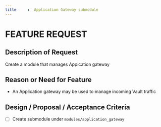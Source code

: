 ```yaml
---
title     :  Application Gateway submodule
---
```


# FEATURE REQUEST

## Description of Request

Create a module that manages Appication gateway

## Reason or Need for Feature

- An Application gateway may be used to manage incoming Vault traffic

## Design / Proposal / Acceptance Criteria

- [ ] Create submodule under `modules/application_gateway`

